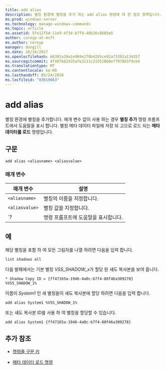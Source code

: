 ```yaml
---
title: add alias
description: 별칭 환경에 별칭을 추가 하는 add alias 명령에 대 한 참조 항목입니다.
ms.prod: windows-server
ms.technology: manage-windows-commands
ms.topic: article
ms.assetid: 5fe12f5d-11e9-4f3d-b7f9-40b26c8685e5
author: coreyp-at-msft
ms.author: coreyp
manager: dongill
ms.date: 10/16/2017
ms.openlocfilehash: 66301a39a1e969e270b42b5ce92a73392a134357
ms.sourcegitcommit: 4f407b82435afe3111c215510b0ef797863f9cb4
ms.translationtype: MT
ms.contentlocale: ko-KR
ms.lasthandoff: 05/24/2020
ms.locfileid: "83819663"
---
```

# <a name="add-alias"></a>add alias

별칭 환경에 별칭을 추가합니다. 매개 변수 없이 사용 하는 경우 **별칭 추가** 명령 프롬프트에서 도움말을 표시 합니다. 별칭 메타 데이터 파일에 저장 되 고으로 로드 되는 **메타 데이터를 로드** 명령입니다.

## <a name="syntax"></a>구문

```
add alias <aliasname> <aliasvalue>
```

### <a name="parameters"></a>매개 변수

| 매개 변수 | 설명 |
| --------- | ----------- |
| `<aliasname>` | 별칭의 이름을 지정합니다. |
| `<aliasvalue>` | 별칭 값을 지정합니다. |
| `? | 명령 프롬프트에 도움말을 표시합니다. |

## <a name="examples"></a>예

해당 별칭을 포함 하 여 모든 그림자를 나열 하려면 다음을 입력 합니다.

```
list shadows all
```

다음 발췌에서는 기본 별칭 *VSS_SHADOW_x*가 할당 된 섀도 복사본을 보여 줍니다.

```
* Shadow Copy ID = {ff47165a-1946-4a0c-b7f4-80f46a309278}
%VSS_SHADOW_1%
```

이름이 *System1* 인 새 별칭을이 섀도 복사본에 할당 하려면 다음을 입력 합니다.

```
add alias System1 %VSS_SHADOW_1%
```

또는 섀도 복사본 ID를 사용 하 여 별칭을 할당할 수 있습니다.

```
add alias System1 {ff47165a-1946-4a0c-b7f4-80f46a309278}
```

## <a name="additional-references"></a>추가 참조

- [명령줄 구문 키](command-line-syntax-key.md)

- [메타 데이터 로드 명령](load-metadata.md)
